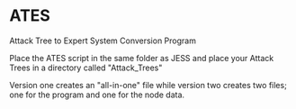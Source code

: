 # ATES
Attack Tree to Expert System Conversion Program

Place the ATES script in the same folder as JESS and place your Attack Trees in a directory called "Attack_Trees"

Version one creates an "all-in-one" file while version two creates two files; one for the program and one for the node data.
